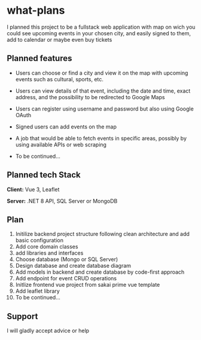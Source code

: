 
# what-plans

I planned this project to be a fullstack web application with map on wich you could see upcoming events in your chosen city, and easily signed to them, add to calendar or maybe even buy tickets




## Planned features 

- Users can choose or find a city and view it on the map with upcoming events such as cultural, sports, etc.

- Users can view details of that event, including the date and time, exact address, and the possibility to be redirected to Google Maps

- Users can register using username and password but also using Google OAuth

- Signed users can add events on the map

- A job that would be able to fetch events in specific areas, possibly by using available APIs or web scraping

- To be continued...




## Planned tech Stack

**Client:** Vue 3, Leaflet

**Server:** .NET 8 API, SQL Server or MongoDB


## Plan

1. Initilize backend project structure following clean architecture and add basic configuration
2. Add core domain classes
3. add libraries and interfaces
3. Choose database (Mongo or SQL Server)
4. Design database and create database diagram
5. Add models in backend and create database by code-first approach
6. Add endpoint for event CRUD operations
7. Initlize frontend vue project from sakai prime vue template
8. Add leaflet library
9. To be continued...

## Support

I will gladly accept advice or help

